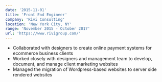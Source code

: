 ```yaml
---
date: '2015-11-01'
title: 'Front End Engineer'
company: 'Rivi Consulting'
location: 'New York City, NY'
range: 'November 2015 - October 2017'
url: 'https://www.rivigroup.com/'
---
```


- Collaborated with designers to create online payment systems for ecommerce business clients
- Worked closely with designers and management team to develop, document, and manage client marketing websites
- Managed the migration of Wordpress-based websites to server side rendered websites 
